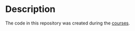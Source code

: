 # Description

The code in this repository was created during the [courses](https://www.coursera.org/specializations/full-stack-react).
